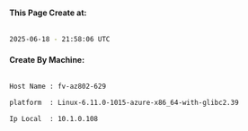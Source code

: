 
   
#### This Page Create at:

```bash

2025-06-18 - 21:58:06 UTC

```

#### Create By Machine:

```bash

Host Name : fv-az802-629

platform  : Linux-6.11.0-1015-azure-x86_64-with-glibc2.39

Ip Local  : 10.1.0.108

```

